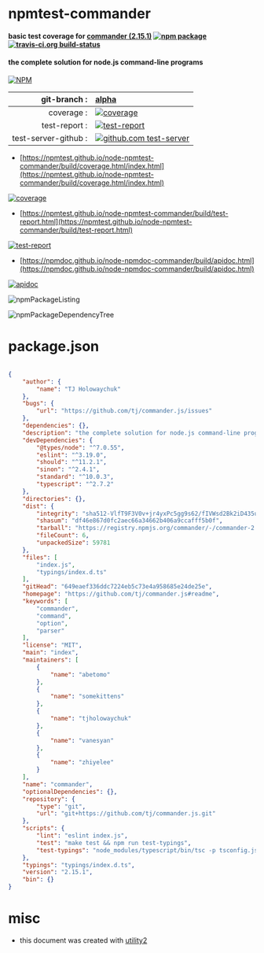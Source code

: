 # npmtest-commander

#### basic test coverage for  [commander (2.15.1)](https://github.com/tj/commander.js#readme)  [![npm package](https://img.shields.io/npm/v/npmtest-commander.svg?style=flat-square)](https://www.npmjs.org/package/npmtest-commander) [![travis-ci.org build-status](https://api.travis-ci.org/npmtest/node-npmtest-commander.svg)](https://travis-ci.org/npmtest/node-npmtest-commander)

#### the complete solution for node.js command-line programs

[![NPM](https://nodei.co/npm/commander.png?downloads=true&downloadRank=true&stars=true)](https://www.npmjs.com/package/commander)

| git-branch : | [alpha](https://github.com/npmtest/node-npmtest-commander/tree/alpha)|
|--:|:--|
| coverage : | [![coverage](https://npmtest.github.io/node-npmtest-commander/build/coverage.badge.svg)](https://npmtest.github.io/node-npmtest-commander/build/coverage.html/index.html)|
| test-report : | [![test-report](https://npmtest.github.io/node-npmtest-commander/build/test-report.badge.svg)](https://npmtest.github.io/node-npmtest-commander/build/test-report.html)|
| test-server-github : | [![github.com test-server](https://npmtest.github.io/node-npmtest-commander/GitHub-Mark-32px.png)](https://npmtest.github.io/node-npmtest-commander/build/app) || build-artifacts : | [![build-artifacts](https://npmtest.github.io/node-npmtest-commander/glyphicons_144_folder_open.png)](https://github.com/npmtest/node-npmtest-commander/tree/gh-pages/build)|

- [https://npmtest.github.io/node-npmtest-commander/build/coverage.html/index.html](https://npmtest.github.io/node-npmtest-commander/build/coverage.html/index.html)

[![coverage](https://npmtest.github.io/node-npmtest-commander/build/screenshot.buildCi.browser.%252Ftmp%252Fbuild%252Fcoverage.lib.html.png)](https://npmtest.github.io/node-npmtest-commander/build/coverage.html/index.html)

- [https://npmtest.github.io/node-npmtest-commander/build/test-report.html](https://npmtest.github.io/node-npmtest-commander/build/test-report.html)

[![test-report](https://npmtest.github.io/node-npmtest-commander/build/screenshot.buildCi.browser.%252Ftmp%252Fbuild%252Ftest-report.html.png)](https://npmtest.github.io/node-npmtest-commander/build/test-report.html)

- [https://npmdoc.github.io/node-npmdoc-commander/build/apidoc.html](https://npmdoc.github.io/node-npmdoc-commander/build/apidoc.html)

[![apidoc](https://npmdoc.github.io/node-npmdoc-commander/build/screenshot.buildCi.browser.%252Ftmp%252Fbuild%252Fapidoc.html.png)](https://npmdoc.github.io/node-npmdoc-commander/build/apidoc.html)

![npmPackageListing](https://npmtest.github.io/node-npmtest-commander/build/screenshot.npmPackageListing.svg)

![npmPackageDependencyTree](https://npmtest.github.io/node-npmtest-commander/build/screenshot.npmPackageDependencyTree.svg)



# package.json

```json

{
    "author": {
        "name": "TJ Holowaychuk"
    },
    "bugs": {
        "url": "https://github.com/tj/commander.js/issues"
    },
    "dependencies": {},
    "description": "the complete solution for node.js command-line programs",
    "devDependencies": {
        "@types/node": "^7.0.55",
        "eslint": "^3.19.0",
        "should": "^11.2.1",
        "sinon": "^2.4.1",
        "standard": "^10.0.3",
        "typescript": "^2.7.2"
    },
    "directories": {},
    "dist": {
        "integrity": "sha512-VlfT9F3V0v+jr4yxPc5gg9s62/fIVWsd2Bk2iD435um1NlGMYdVCq+MjcXnhYq2icNOizHr1kK+5TI6H0Hy0ag==",
        "shasum": "df46e867d0fc2aec66a34662b406a9ccafff5b0f",
        "tarball": "https://registry.npmjs.org/commander/-/commander-2.15.1.tgz",
        "fileCount": 6,
        "unpackedSize": 59781
    },
    "files": [
        "index.js",
        "typings/index.d.ts"
    ],
    "gitHead": "649eaef336ddc7224eb5c73e4a958685e24de25e",
    "homepage": "https://github.com/tj/commander.js#readme",
    "keywords": [
        "commander",
        "command",
        "option",
        "parser"
    ],
    "license": "MIT",
    "main": "index",
    "maintainers": [
        {
            "name": "abetomo"
        },
        {
            "name": "somekittens"
        },
        {
            "name": "tjholowaychuk"
        },
        {
            "name": "vanesyan"
        },
        {
            "name": "zhiyelee"
        }
    ],
    "name": "commander",
    "optionalDependencies": {},
    "repository": {
        "type": "git",
        "url": "git+https://github.com/tj/commander.js.git"
    },
    "scripts": {
        "lint": "eslint index.js",
        "test": "make test && npm run test-typings",
        "test-typings": "node_modules/typescript/bin/tsc -p tsconfig.json"
    },
    "typings": "typings/index.d.ts",
    "version": "2.15.1",
    "bin": {}
}
```



# misc
- this document was created with [utility2](https://github.com/kaizhu256/node-utility2)
